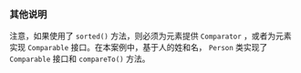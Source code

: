 ### 其他说明

注意，如果使用了 `sorted()` 方法，则必须为元素提供 `Comparator` ，或者为元素实现 `Comparable` 接口。在本案例中，基于人的姓和名， `Person` 类实现了 `Comparable` 接口和 `compareTo()` 方法。

